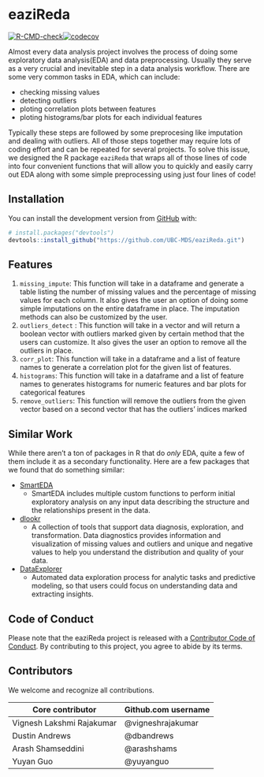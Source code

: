 
<!-- README.md is generated from README.Rmd. Please edit that file -->

# eaziReda

<!-- badges: start -->

[![R-CMD-check](https://github.com/UBC-MDS/eaziReda/workflows/R-CMD-check/badge.svg)](https://github.com/UBC-MDS/eaziReda/actions)[![codecov](https://codecov.io/gh/UBC-MDS/eaziReda/branch/master/graph/badge.svg)](https://codecov.io/gh/UBC-MDS/eaziReda)
<!-- badges: end -->

Almost every data analysis project involves the process of doing some
exploratory data analysis(EDA) and data preprocessing. Usually they
serve as a very crucial and inevitable step in a data analysis workflow.
There are some very common tasks in EDA, which can include:

  - checking missing values
  - detecting outliers
  - ploting correlation plots between features
  - ploting histograms/bar plots for each individual features

Typically these steps are followed by some preprocesing like imputation
and dealing with outliers. All of those steps together may require lots
of coding effort and can be repeated for several projects. To solve this
issue, we designed the R package `eaziReda` that wraps all of those
lines of code into four convenient functions that will allow you to
quickly and easily carry out EDA along with some simple preprocessing
using just four lines of code\!

## Installation

You can install the development version from
[GitHub](https://github.com/) with:

``` r
# install.packages("devtools")
devtools::install_github("https://github.com/UBC-MDS/eaziReda.git")
```

## Features

1.  `missing_impute`: This function will take in a dataframe and
    generate a table listing the number of missing values and the
    percentage of missing values for each column. It also gives the user
    an option of doing some simple imputations on the entire dataframe
    in place. The imputation methods can also be customized by the user.
2.  `outliers_detect` : This function will take in a vector and will
    return a boolean vector with outliers marked given by certain method
    that the users can customize. It also gives the user an option to
    remove all the outliers in place.
3.  `corr_plot`: This function will take in a dataframe and a list of
    feature names to generate a correlation plot for the given list of
    features.
4.  `histograms`: This function will take in a dataframe and a list of
    feature names to generates histograms for numeric features and bar
    plots for categorical features
5.  `remove_outliers`: This function will remove the outliers from the
    given vector based on a second vector that has the outliers’ indices
    marked

## Similar Work

While there aren’t a ton of packages in R that do *only* EDA, quite a
few of them include it as a secondary functionality. Here are a few
packages that we found that do something similar:

  - [SmartEDA](https://cran.r-project.org/web/packages/SmartEDA/vignettes/SmartEDA.html)
      - SmartEDA includes multiple custom functions to perform initial
        exploratory analysis on any input data describing the structure
        and the relationships present in the data.
  - [dlookr](https://cran.r-project.org/web/packages/dlookr/index.html)
      - A collection of tools that support data diagnosis, exploration,
        and transformation. Data diagnostics provides information and
        visualization of missing values and outliers and unique and
        negative values to help you understand the distribution and
        quality of your data.
  - [DataExplorer](https://www.rdocumentation.org/packages/DataExplorer/versions/0.8.1)
      - Automated data exploration process for analytic tasks and
        predictive modeling, so that users could focus on understanding
        data and extracting insights.

## Code of Conduct

Please note that the eaziReda project is released with a [Contributor
Code of
Conduct](https://contributor-covenant.org/version/2/0/CODE_OF_CONDUCT.html).
By contributing to this project, you agree to abide by its terms.

## Contributors

We welcome and recognize all contributions.

| Core contributor          | Github.com username |
| ------------------------- | ------------------- |
| Vignesh Lakshmi Rajakumar | @vigneshrajakumar   |
| Dustin Andrews            | @dbandrews          |
| Arash Shamseddini         | @arashshams         |
| Yuyan Guo                 | @yuyanguo           |
